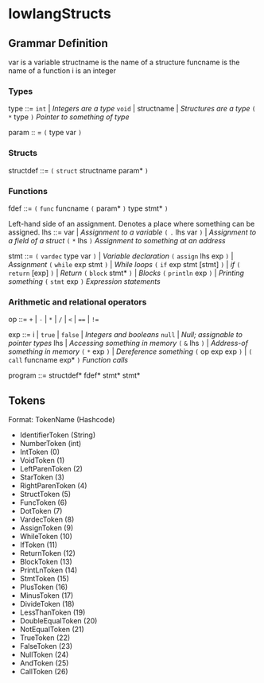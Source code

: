# lowlangStructs

## Grammar Definition

var is a variable
structname is the name of a structure
funcname is the name of a function
i is an integer

### Types
type ::= `int` | _Integers are a type_
         `void` |
         structname | _Structures are a type_
         `(` `*` type `)` _Pointer to something of type_

param :: = `(` type var `)`

### Structs
structdef ::= `(` `struct` structname param* `)`

### Functions
fdef ::= `(` `func` funcname `(` param* `)` type stmt* `)`


Left-hand side of an assignment.  Denotes a place where something can be assigned.
lhs ::= var | _Assignment to a variable_
        `(` `.` lhs var `)` | _Assignment to a field of a struct_
        `(` `*` lhs `)` _Assignment to something at an address_

stmt ::= `(` `vardec` type var `)` | _Variable declaration_
         `(` `assign` lhs exp `)` | _Assignment_
         `(` `while` exp stmt `)` | _While loops_
         `(` `if` exp stmt [stmt] `)` | _if_
         `(` `return` [exp] `)` | _Return_
         `(` `block` stmt* `)` |  _Blocks_
         `(` `println` exp `)` | _Printing something_
         `(` `stmt` exp `)` _Expression statements_

### Arithmetic and relational operators
op ::= `+` | `-` | `*` | `/` | `<` | `==` | `!=`

exp ::= i | `true` | `false` | _Integers and booleans_
        `null` | _Null; assignable to pointer types_
        lhs | _Accessing something in memory_
        `(` `&` lhs `)` | _Address-of something in memory_
        `(` `*` exp `)` | _Dereference something_
        `(` op exp exp `)` |
        `(` `call` funcname exp* `)` _Function calls_

program ::= structdef* fdef* stmt* stmt*


## Tokens

Format: TokenName (Hashcode)

- IdentifierToken (String)
- NumberToken (int)
- IntToken (0)
- VoidToken (1)
- LeftParenToken (2)
- StarToken (3)
- RightParenToken (4)
- StructToken (5)
- FuncToken (6)
- DotToken (7)
- VardecToken (8)
- AssignToken (9)
- WhileToken (10)
- IfToken (11)
- ReturnToken (12)
- BlockToken (13)
- PrintLnToken (14)
- StmtToken (15)
- PlusToken (16)
- MinusToken (17)
- DivideToken (18)
- LessThanToken (19)
- DoubleEqualToken (20)
- NotEqualToken (21)
- TrueToken (22)
- FalseToken (23)
- NullToken (24)
- AndToken (25)
- CallToken (26)

